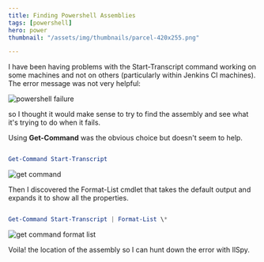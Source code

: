 ```yaml
---
title: Finding Powershell Assemblies
tags: [powershell]
hero: power
thumbnail: "/assets/img/thumbnails/parcel-420x255.png"

---
```


I have been having problems with the Start-Transcript command working on some machines and not on others (particularly
within Jenkins CI machines). The error message was not very helpful:

![powershell failure](/assets/img/posts/finding-powershell-assemblies/start-transcript-failure.png "failure")

so I thought it would make sense to try to find the assembly and see what it's trying to do when it fails.

Using **Get-Command** was the obvious choice but doesn't seem to help.

```powershell

Get-Command Start-Transcript

```

![get command](/assets/img/posts/finding-powershell-assemblies/get-command.png "get-command")

Then I discovered the Format-List cmdlet
that takes the default output and expands it to show all the properties.

```powershell

Get-Command Start-Transcript | Format-List \*

```

![get command format list](/assets/img/posts/finding-powershell-assemblies/get-command-format-list.png "get-command-format-list")

Voila! the location of the assembly so I can hunt down the error with IlSpy.
